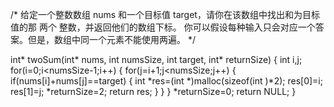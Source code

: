/* 给定一个整数数组 nums 和一个目标值 target，请你在该数组中找出和为目标值的那 两个 整数，并返回他们的数组下标。 
你可以假设每种输入只会对应一个答案。但是，数组中同一个元素不能使用两遍。 */

int* twoSum(int* nums, int numsSize, int target, int* returnSize)
{ 
  int i,j;
  for(i=0;i<numsSize-1;i++) 
  { 
    for(j=i+1;j<numsSize;j++) 
    { 
      if(nums[i]+nums[j]==target) 
      {
        int *res=(int *)malloc(sizeof(int )*2); 
        res[0]=i; 
        res[1]=j; 
        *returnSize=2; 
        return res; } 
      }
    } 
  *returnSize=0; return NULL; 
}
